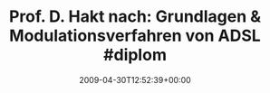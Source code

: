 ---
retweeted: false
source: <a href="http://twitter.com" rel="nofollow">Twitter Web Client</a>
entities:
  hashtags:
  - text: diplomverteidigungsticker
    indices:
    - '64'
    - '90'
  symbols: []
  user_mentions: []
  urls: []
display_text_range:
- '0'
- '90'
favorite_count: '0'
id_str: '1658512345'
truncated: false
retweet_count: '0'
id: '1658512345'
created_at: Thu Apr 30 12:52:39 +0000 2009
favorited: false
full_text: 'Prof. D. Hakt nach: Grundlagen & Modulationsverfahren von ADSL  #diplomverteidigungsticker'
lang: de
tags:
- diplomverteidigungsticker
- pesos/twitter
date: '2009-04-30T12:52:39+00:00'
src: https://twitter.com/bascht/status/1658512345
original_url: https://twitter.com/bascht/status/1658512345
type: twitter_tweet
text: 'Prof. D. Hakt nach: Grundlagen & Modulationsverfahren von ADSL  #diplomverteidigungsticker'
title: 'Prof. D. Hakt nach: Grundlagen & Modulationsverfahren von ADSL  #diplom'

---